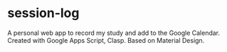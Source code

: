 # session-log
A personal web app to record my study and add to the Google Calendar.
Created with Google Apps Script, Clasp. Based on Material Design.


